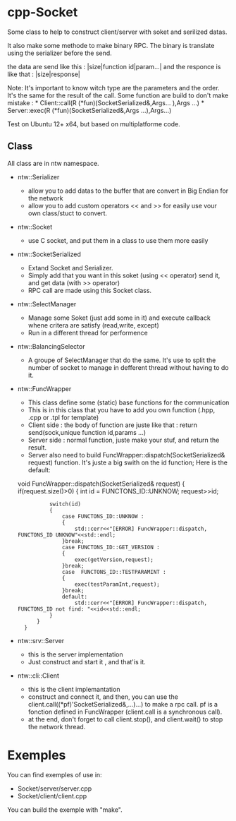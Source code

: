 cpp-Socket
==========

Some class to help to construct client/server with soket and serilized datas.

It also make some methode to make binary RPC. The binary is translate using the serializer before the send.

the data are send like this :
|size|function id|param...|
and the responce is like that :
|size|response|

Note:
    It's important to know witch type are the parameters and the order.
    It's the same for the result of the call.
    Some function are build to don't make mistake :
        * Client::call(R (*fun)(SocketSerialized&,Args... ),Args ...)
        * Server::exec(R (*fun)(SocketSerialized&,Args ...),Args...)

Test on Ubuntu 12+ x64, but based on multiplatforme code.

Class
-----

All class are in ntw namespace.

* ntw::Serializer
    * allow you to add datas to the buffer that are convert in Big Endian for the network
    * allow you to add custom operators \<\< and \>\>  for easily use vour own class/stuct to convert.

* ntw::Socket
    * use C socket, and put them in a class to use them more easily

* ntw::SocketSerialized
    * Extand Socket and Serializer.
    * Simply add that you want in this soket (using \<\< operator) send it, and get data (with \>\> operator)
    * RPC call are made using this Socket class.

* ntw::SelectManager
    * Manage some Soket (just add some in it) and execute callback whene critera are satisfy (read,write, except)
    * Run in a different thread for performence

* ntw::BalancingSelector
    * A groupe of SelectManager that do the same. It's use to split the number of socket to manage in defferent thread without having to do it.

* ntw::FuncWrapper
    * This class define some (static) base functions for the communication
    * This is in this class that you have to add you own function (.hpp, .cpp or .tpl for template)
    * Client side : the body of function are juste like that : return send<ReturnType>(sock,unique function id,params ...)
    * Server side : normal function, juste make your stuf, and return the result.
    * Server also need to build FuncWrapper::dispatch(SocketSerialized& request) function. It's juste a big swith on the id function; Here is the default:

     void FuncWrapper::dispatch(SocketSerialized& request)
        {
            if(request.size()>0)
            {
                int id = FUNCTONS_ID::UNKNOW;
                request>>id;

                switch(id)
                {
                    case FUNCTONS_ID::UNKNOW :
                    {
                        std::cerr<<"[ERROR] FuncWrapper::dispatch, FUNCTONS_ID UNKNOW"<<std::endl;
                    }break;
                    case FUNCTONS_ID::GET_VERSION :
                    {
                        exec(getVersion,request);
                    }break;
                    case  FUNCTONS_ID::TESTPARAMINT :
                    {
                        exec(testParamInt,request);
                    }break;
                    default:
                        std::cerr<<"[ERROR] FuncWrapper::dispatch, FUNCTONS_ID not find: "<<id<<std::endl;
                }
            }
        }

* ntw::srv::Server
    * this is the server implementation
    * Just construct and start it , and that'is it.

* ntw::cli::Client
    * this is the client implemantation
    * construct and connect it, and then, you can use the client.call((*pf)'SocketSerialized&,...)...) to make a rpc call. pf is a fonction defined in FuncWrapper (client.call is a synchronous call).
    * at the end, don't forget to call client.stop(), and client.wait() to stop the network thread.

Exemples
========


You can find exemples of use in:
* Socket/server/server.cpp
* Socket/client/client.cpp


You can build the exemple with "make".



